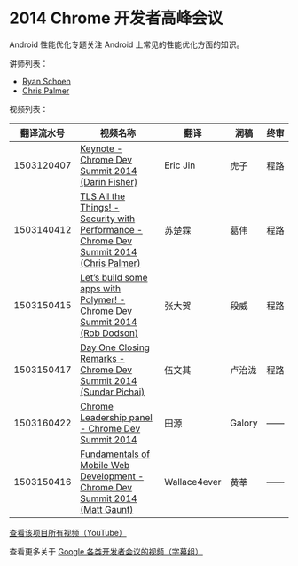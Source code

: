 # 2014 Chrome 开发者高峰会议

Android 性能优化专题关注 Android 上常见的性能优化方面的知识。

讲师列表：

*   [Ryan Schoen](https://plus.google.com/+RyanSchoen )
*   [Chris Palmer](https://plus.google.com/+ChrisPalmer)

视频列表：

| 翻译流水号 | 视频名称 | 翻译 | 润稿 | 终审 |
| -- | -- | -- | -- | -- |
| 1503120407 | [Keynote - Chrome Dev Summit 2014 (Darin Fisher)](https://pub.gfansub.com/Conference/009-Chrome-Dev-Summit-2014/1503120407-keynote-chrome-dev-summit-2014-darin-fisher.html)  | Eric Jin | 虎子 | 程路 |
| 1503140412 | [TLS All the Things! - Security with Performance - Chrome Dev Summit 2014 (Chris Palmer)](https://pub.gfansub.com/Conference/009-Chrome-Dev-Summit-2014/1503140412-tls-all-the-things-security-with-performancechris-palmer.html)  | 苏楚霖 | 葛伟 | 程路 |
| 1503150415 | [Let’s build some apps with Polymer! - Chrome Dev Summit 2014 (Rob Dodson)](https://pub.gfansub.com/Conference/009-Chrome-Dev-Summit-2014/1503150415-lets-build-some-apps-with-polymerrob-dodson.html)  | 张大贺 | 段威 | 程路 |
| 1503150417 | [Day One Closing Remarks - Chrome Dev Summit 2014 (Sundar Pichai)](https://phttps://pub.gfansub.com/Conference/009-Chrome-Dev-Summit-2014/1503150417-day-one-closing-remarkssundar-pichai.html)  | 伍文其 | 卢治泷 | 程路 |
| 1503160422 | [Chrome Leadership panel - Chrome Dev Summit 2014](https://pub.gfansub.com/Conference/009-Chrome-Dev-Summit-2014/1503160422-chrome-leadership-panel.html)  | 田源 | Galory | —— |
| 1503150416 | [Fundamentals of Mobile Web Development - Chrome Dev Summit 2014 (Matt Gaunt)](https://pub.gfansub.com/Conference/009-Chrome-Dev-Summit-2014/1503150416-fundamentals-of-mobile-web-developmentmatt-gaunt.html)  | Wallace4ever | 黄莘 | —— |

[查看该项目所有视频（YouTube）](https://www.youtube.com/playlist?list=PLOU2XLYxmsILE0KnGTKKj2SsOtxsK_y_d)

查看更多关于 [Google 各类开发者会议的视频（字幕组）](https://pub.gfansub.com/Conference/index.html)